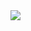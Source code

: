 <img src='https://www.codewars.com/users/max-makk/badges/large' />

<!---
max-makk/max-makk is a ✨ special ✨ repository because its `README.md` (this file) appears on your GitHub profile.
You can click the Preview link to take a look at your changes.
--->

